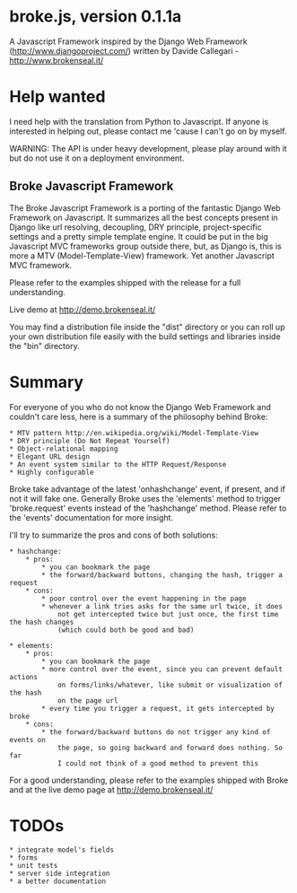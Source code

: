 # broke.js, version 0.1.1a
A Javascript Framework inspired by the Django Web Framework (http://www.djangoproject.com/)
written by Davide Callegari - http://www.brokenseal.it/

# Help wanted
I need help with the translation from Python to Javascript.
If anyone is interested in helping out, please contact me 'cause I can't go on by myself.

WARNING: The API is under heavy development, please play around with it
but do not use it on a deployment environment.

## Broke Javascript Framework

The Broke Javascript Framework is a porting of the fantastic Django Web Framework
on Javascript. It summarizes all the best concepts present in Django like
url resolving, decoupling, DRY principle, project-specific settings and a pretty
simple template engine.
It could be put in the big Javascript MVC frameworks group outside there, but, as
Django is, this is more a MTV (Model-Template-View) framework.
Yet another Javascript MVC framework.

Please refer to the examples shipped with the release for a full understanding.

Live demo at http://demo.brokenseal.it/

You may find a distribution file inside the "dist" directory or you can roll up your
own distribution file easily with the build settings and libraries inside the "bin"
directory.

Summary
=======

For everyone of you who do not know the Django Web Framework and couldn't care less,
here is a summary of the philosophy behind Broke:

	* MTV pattern http://en.wikipedia.org/wiki/Model-Template-View
	* DRY principle (Do Not Repeat Yourself)
	* Object-relational mapping
	* Elegant URL design
	* An event system similar to the HTTP Request/Response
	* Highly configurable

Broke take advantage of the latest 'onhashchange' event, if present, and if not it
will fake one.
Generally Broke uses the 'elements' method to trigger 'broke.request' events instead
of the 'hashchange' method. Please refer to the 'events' documentation for more insight.

I'll try to summarize the pros and cons of both solutions:

    * hashchange:
    	* pros:
    		* you can bookmark the page
    		* the forward/backward buttons, changing the hash, trigger a request
    	* cons:
    		* poor control over the event happening in the page
    		* whenever a link tries asks for the same url twice, it does
    			not get intercepted twice but just once, the first time the hash changes
    			(which could both be good and bad)

    * elements:
    	* pros:
    		* you can bookmark the page
    		* more control over the event, since you can prevent default actions
    			on forms/links/whatever, like submit or visualization of the hash
    			on the page url
    		* every time you trigger a request, it gets intercepted by broke
    	* cons:
    		* the forward/backward buttons do not trigger any kind of events on
    			the page, so going backward and forward does nothing. So far
    			I could not think of a good method to prevent this

For a good understanding, please refer to the examples shipped with Broke and at the live
demo page at http://demo.brokenseal.it/

TODOs
=====

	* integrate model's fields
	* forms
	* unit tests
	* server side integration
	* a better documentation
